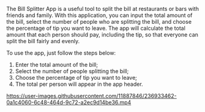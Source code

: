 The Bill Splitter App is a useful tool to split the bill at restaurants or bars with friends and family. 
With this application, you can input the total amount of the bill, select the number of people who are
splitting the bill, and choose the percentage of tip you want to leave. The app will calculate the total
amount that each person should pay, including the tip, so that everyone can split the bill fairly and evenly.

To use the app, just follow the steps below:

1. Enter the total amount of the bill;
2. Select the number of people splitting the bill;
3. Choose the percentage of tip you want to leave;
4. The total per person will appear in the app header.

https://user-images.githubusercontent.com/11887846/236933462-0a1c4060-6c48-464d-9c72-a2ec9d14be36.mp4